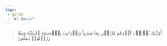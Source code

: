 ```yaml
---
tags: 
 - quran 
 - "Al-Qasas"
---
```


> أُوْلَـٰٓئِكَ يُؤۡتَوۡنَ أَجۡرَهُم مَّرَّتَيۡنِ بِمَا صَبَرُواْ وَيَدۡرَءُونَ بِٱلۡحَسَنَةِ ٱلسَّيِّئَةَ وَمِمَّا رَزَقۡنَٰهُمۡ يُنفِقُونَ
